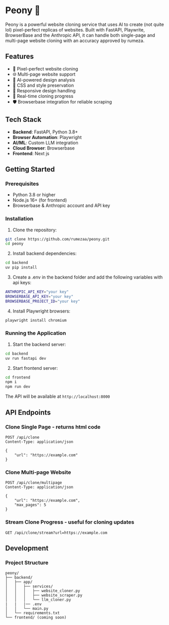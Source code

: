# Peony 🌸

Peony is a powerful website cloning service that uses AI to create (not quite lol) pixel-perfect replicas of websites. Built with FastAPI, Playwrite, BrowserBase and the Anthropic API, it can handle both single-page and multi-page website cloning with an accuracy approved by rumeza.

## Features

- 🎯 Pixel-perfect website cloning
- 🌐 Multi-page website support
- 🤖 AI-powered design analysis
- 🎨 CSS and style preservation
- 📱 Responsive design handling
- 🔄 Real-time cloning progress
- 🛡️ Browserbase integration for reliable scraping

## Tech Stack

- **Backend**: FastAPI, Python 3.8+
- **Browser Automation**: Playwright
- **AI/ML**: Custom LLM integration
- **Cloud Browser**: Browserbase
- **Frontend**: Next js

## Getting Started

### Prerequisites

- Python 3.8 or higher
- Node.js 16+ (for frontend)
- Browserbase & Anthropic account and API key

### Installation

1. Clone the repository:
```bash
git clone https://github.com/rumezaa/peony.git
cd peony
```

2. Install backend dependencies:
```bash
cd backend
uv pip install
```

3. Create a .env in the backend folder and add the following variables with api keys:
```bash
ANTHROPIC_API_KEY="your key"
BROWSERBASE_API_KEY="your key"
BROWSERBASE_PROJECT_ID="your key"
```

4. Install Playwright browsers:
```bash
playwright install chromium
```

### Running the Application

1. Start the backend server:
```bash
cd backend
uv run fastapi dev
```

2. Start frontend server:
```bash
cd frontend
npm i
npm run dev
```

The API will be available at `http://localhost:8000`

## API Endpoints

### Clone Single Page - returns html code
```http
POST /api/clone
Content-Type: application/json

{
    "url": "https://example.com"
}
```

### Clone Multi-page Website
```http
POST /api/clone/multipage
Content-Type: application/json

{
    "url": "https://example.com",
    "max_pages": 5
}
```

### Stream Clone Progress - useful for cloning updates
```http
GET /api/clone/stream?url=https://example.com
```

## Development

### Project Structure
```
peony/
├── backend/
│   ├── app/
│   │   ├── services/
│   │   │   ├── website_cloner.py
│   │   │   ├── website_scraper.py
│   │   │   └── llm_cloner.py
|   |   |── .env 
│   │   └── main.py
│   └── requirements.txt
└── frontend/ (coming soon)
```

